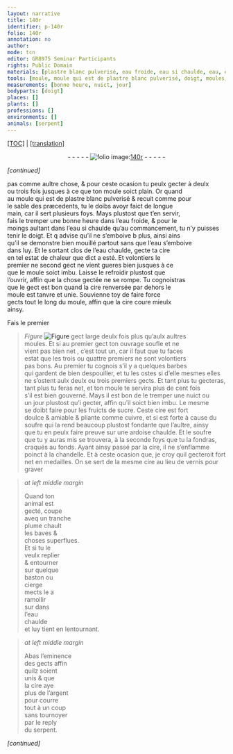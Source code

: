 ```yaml
---
layout: narrative
title: 140r
identifier: p-140r
folio: 140r
annotation: no
author:
mode: tcn
editor: GR8975 Seminar Participants
rights: Public Domain
materials: [plastre blanc pulverisé, eau froide, eau si chaulde, eau, eau chaulde, cire, sucre, cuivre, soufre, ardoise, vernis, argent]
tools: [moule, moule qui est de plastre blanc pulverisé, doigt, moules, ardoise, chandelle, tranche plume, baston, cierge]
measurements: [bonne heure, nuict, jour]
bodyparts: [doigt]
places: []
plants: []
professions: []
environments: []
animals: [serpent]
---
```


 <p><a href="{{ site.baseurl }}/normalized/">[TOC]</a> | <a href="{{ site.baseurl }}/texts/p-140r_tl/" target="_blank">[translation]</a></p><div class="folio" align="center">- - - - - <a href="http://gallica.bnf.fr/ark:/12148/btv1b10500001g/f285.image" target="_blank"><img src="https://cu-mkp.github.io/2017-workshop-edition/assets/photo-icon.png" alt="folio image: " style="display:inline-block; margin-bottom:-3px;"/>140r</a> - - - - - </div>  
 
*[continued]*
  
pas co<span class="exp">mm</span>e aultre chose, & pour ceste ocasion tu peulx gecter à deulx<br/> ou trois fois jusques à ce que ton <span class="tl">moule</span> soict plain. Or quand<br/> au <span class="tl">moule qui est de <span class="m">plastre blanc pulverisé</span></span> & recuit co<span class="exp">mm</span>e pour<br/> le sable des præcedents, tu le doibs avoyr faict de longue<br/> main, car il sert plusieurs foys. Mays plustost que t’en servir,<br/> fais le tremper une <span class="ms">bonne <span class="tmp">heure</span></span> dans l’<span class="m">eau froide</span>, & pour le<br/> moings aultant dans l’<span class="sn"><span class="m">eau <span class="add">si</span> chaulde</span> qu’au commancem<span class="exp">ent</span>, tu n’y puisses<br/> tenir le <span class="tl"><span class="bp">doigt</span></span></span>. Et <span class="del">q</span> advise qu’il <span class="add">ne</span> s’emboive <span class="del">b</span> plus, <span class="del">ainsi</span> ains<br/> qu’il se demonstre bien mouillé partout sans que l’<span class="m">eau</span> s’emboive<br/> dans luy. Et le sortant clos de l’<span class="m">eau chaulde</span>, gecte ta <span class="m">cire</span><br/> en tel estat de chaleur que dict a esté. Et volontiers le<br/> premier ne second gect ne vient gueres bien jusques à ce<br/> que le <span class="tl">moule</span> soict imbu. Laisse le refroidir plustost que<br/> l’ouvrir, affin que la chose gectée ne se rompe. Tu cognoistras<br/> que le gect est bon quand la <span class="m">cire</span> renversée par dehors le<br/> <span class="tl">moule</span> est tanvre et unie. Souvienne toy de faire force<br/> gects tout le long du <span class="tl">moule</span>, affin que la <span class="m">cire</span> coure mieulx<br/> ainsy.
 
Fais le premier 
> *Figure*
> <a href="https://drive.google.com/open?id=0B9-oNrvWdlO5NFdsdU4tVFgxOTg" target="_blank"><img src="https://cu-mkp.github.io/GR8975-edition/assets/photo-icon.png" alt="Figure" style="display:inline-block; margin-bottom:-3px;"/></a>
 gect large deulx fois plus qu’aulx aultres<br/> <span class="tl">moules</span>. Et si au premier gect ton ouvrage soufle et ne<br/> vient pas bien net <span class="del"><span class="ill"></span></span>, c’est tout un, car il faut que tu faces<br/> estat que les trois ou quattre premiers ne sont volontiers<br/> pas bons. Au premier tu cognois s’il y a quelques barbes<br/> qui gardent de bien despouiller, et tu les ostes si d’e<span class="add">lle</span> mesmes elles<br/> ne s’ostent aulx deulx ou trois premiers gects. Et tant plus tu gecteras,<br/> tant plus tu feras net, et ton <span class="tl">moule</span> te servira plus de cent fois<br/> s’il est bien gouverné. Mays il est bon de le tremper une <span class="ms"><span class="tmp">nuict</span></span> ou<br/> un <span class="ms"><span class="tmp">jour</span></span> plustost qu’i gecter, affin qu’il soict bien imbu. Le mesme<br/> se doibt faire pour les fruicts de <span class="m">sucre</span>. Ceste <span class="m">cire</span> est fort<br/> doulce & amiable & pliante co<span class="exp">mm</span>e <span class="m">cuivre</span>, et si est forte à cause du<br/> <span class="m">soufre</span> qui la rend beaucoup plustost fondante que l’aultre, ainsy<br/> que tu en peulx faire preuve sur une <span class="tl"><span class="m">ardoise</span></span> chaulde. Et le <span class="m">soufre</span><br/> que tu y auras mis se trouvera, à la seconde foys que tu la fondras,<br/> craqués au fonds. Ayant ainsy passé par la <span class="m">cire</span>, il ne s’enflamme<br/> poinct à la <span class="tl">chandelle</span>. Et à ceste ocasion <span class="del">que</span>, je croy quil gecteroit fort<br/> net en medailles. On se sert de la mesme <span class="m">cire</span> au lieu de <span class="m">vernis</span> pour graver<span class="ill"></span>
 
> *at left middle margin*
> 
> 
>   Quand ton<br/> animal est<br/> gecté, coupe<br/> aveq un <span class="tl">tra<span class="exp">n</span>che<br/> plume</span> chault<br/> les baves &<br/> choses superflues.<br/> Et si tu le<br/> veulx replier<br/> & entourner<br/> sur quelque<br/> <span class="tl">baston</span> ou<br/> <span class="tl">cierge</span><br/> mects le a<br/> ramollir<br/> <span class="del">sur</span> dans<br/> l’<span class="m">eau<br/> chaulde</span><br/> et luy tient en lentourna<span class="exp">n</span>t. 
 
> *at left middle margin*
> 
> 
>   Abas l’eminence<br/> des gects affin<br/> quilz soient<br/> unis & que<br/> la <span class="m">cire</span> aye<br/> plus de l’<span class="m">argent</span><br/> pour courre<br/> tout à un coup<br/> sans tournoyer<br/> par le reply<br/> du <span class="al">serpent</span>.
 
*[continued]*
 
 